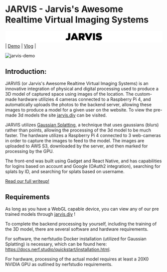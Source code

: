 # JARVIS - Jarvis's Awesome Realtime Virtual Imaging Systems

![jarvis-banner](https://raw.githubusercontent.com/jarvis-gsplat/.github/refs/heads/main/profile/jarvis%20banner%20black.gif)
| [Demo](https://www.youtube.com/watch?v=gfFOG19a_GA) | [Vlog](https://www.youtube.com/watch?v=1BF2jMhQyDg) |

![jarvis-demo](https://github.com/jarvis-gsplat/.github/blob/main/profile/jarvis%20input%20to%20output%20demo.gif)

## Introduction:

JARVIS (or Jarvis's Awesome Realtime Virtual Imaging Systems) is an innovative integration of physical and digital processing used to produce a 3D model of captured space using images of the location. The custom-made hardware utilizies 4 cameras connected to a Raspberry Pi 4, and automatically uploads the photos to the backend server, allowing these images to produce a model for a given user on the website. 
To view the pre-made 3d models the site [jarvis.diy](https://jarvis.diy/) can be visited.

JARVIS utilizes [Gaussian Splatting](https://repo-sam.inria.fr/fungraph/3d-gaussian-splatting/), a technique that uses gaussians (blurs) rather than points, allowing the processing of the 3d model to be much faster. The hardware utilizes a Raspberry Pi 4 connected to 3 web-cameras in order to capture the images to feed to the model. The images are uploaded to AWS S3, downloaded by the server, and then marked for processing by the GPU.

The front-end was built using Gadget and React Native, and has capabilities for logins based on account and Google (OAuth2 integration), searching for splats by ID, and searching for splats based on username.

[Read our full writeup!](https://dorahacks.io/buidl/21579)

## Requirements 

As long as you have a WebGL capable device, you can view any of our pre trained models through [jarvis.diy](https://jarvis.diy/) !

To complete the backend processing by yourself, including the training of the 3D model, there are several software and hardware requirements. 

For software, the nerfstudio Docker installation (utilized for Gaussian Splatting) is necessary, which can be found here: https://docs.nerf.studio/quickstart/installation.html.

For hardware, processing of the actual model requires at least a 20X0 NVIDIA GPU as outlined by nerfstudio requirements.
